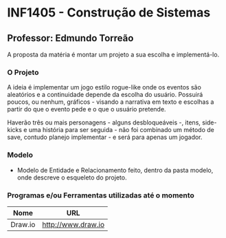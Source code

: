 # INF1405 - Construção de Sistemas
## Professor: Edmundo Torreão

A proposta da matéria é montar um projeto a sua escolha e implementá-lo.

### O Projeto

A ideia é implementar um jogo estilo rogue-like onde os eventos são aleatórios e a continuidade depende da escolha do usuário. Possuirá poucos, ou nenhum, gráficos - visando a narrativa em texto e escolhas a partir do que o evento pede e o que o usuário pretende.

Haverão três ou mais personagens - alguns desbloqueáveis -, itens, side-kicks e uma história para ser seguida - não foi combinado um método de save, contudo planejo implementar - e será para apenas um jogador.

### Modelo

* Modelo de Entidade e Relacionamento feito, dentro da pasta modelo, onde descreve o esqueleto do projeto.

### Programas e/ou Ferramentas utilizadas até o momento

| Nome | URL |
| ---- | --- |
| Draw.io | http://www.draw.io |
